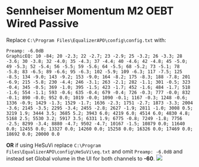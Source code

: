 # Sennheiser Momentum M2 OEBT Wired Passive
Replace `C:\Program Files\EqualizerAPO\config\config.txt` with:
```
Preamp: -6.0dB
GraphicEQ: 10 -84; 20 -2.3; 22 -2.7; 23 -2.9; 25 -3.2; 26 -3.3; 28 -3.6; 30 -3.8; 32 -4.0; 35 -4.3; 37 -4.4; 40 -4.6; 42 -4.8; 45 -5.0; 49 -5.3; 52 -5.4; 56 -5.5; 59 -5.6; 64 -5.5; 68 -5.2; 73 -5.1; 78 -5.8; 83 -6.5; 89 -6.6; 95 -6.3; 102 -5.9; 109 -6.3; 117 -7.5; 125 -8.5; 134 -9.0; 143 -9.2; 153 -9.0; 164 -8.2; 175 -8.3; 188 -7.8; 201 -6.9; 215 -5.8; 230 -4.4; 246 -3.1; 263 -2.1; 282 -1.1; 301 -0.5; 323 -0.4; 345 -0.5; 369 -1.0; 395 -1.5; 423 -1.7; 452 -1.6; 484 -1.7; 518 -1.6; 554 -1.1; 593 -0.6; 635 -0.4; 679 -0.4; 726 -0.3; 777 -0.0; 832 -0.1; 890 -0.0; 952 0.0; 1019 -0.0; 1090 -0.1; 1167 -0.3; 1248 -0.6; 1336 -0.9; 1429 -1.3; 1529 -1.7; 1636 -2.3; 1751 -2.7; 1873 -3.3; 2004 -3.6; 2145 -3.5; 2295 -3.4; 2455 -2.8; 2627 -1.9; 2811 -1.0; 3008 0.5; 3219 1.9; 3444 3.5; 3685 5.2; 3943 6.0; 4219 6.0; 4514 6.0; 4830 4.8; 5168 2.5; 5530 3.2; 5917 3.5; 6331 1.9; 6775 -0.8; 7249 -1.8; 7756 -2.5; 8299 -3.4; 8880 -4.7; 9502 -4.7; 10167 -1.5; 10879 0.0; 11640 0.0; 12455 0.0; 13327 0.0; 14260 0.0; 15258 0.0; 16326 0.0; 17469 0.0; 18692 0.0; 20000 0.0
```
**OR** if using HeSuVi replace `C:\Program Files\EqualizerAPO\config\HeSuVi\eq.txt` and omit `Preamp: -6.0dB` and instead set Global volume in the UI for both channels to **-60**.
![](https://raw.githubusercontent.com/jaakkopasanen/AutoEq/master/results/Innerfidelity%202017/innerfidelity/onear/Sennheiser%20Momentum%20M2%20OEBT%20Wired%20Passive/Sennheiser%20Momentum%20M2%20OEBT%20Wired%20Passive.png)